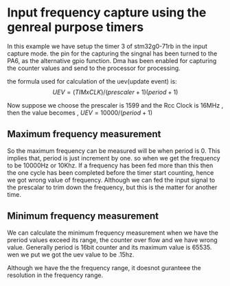 # **Input frequency capture using the genreal purpose timers**

In this example we have setup the timer 3 of stm32g0-71rb in the input capture mode. the pin for the capturing the singnal has been turned to the PA6, as the alternative gpio function.
Dma has been enabled for capturing the counter values and send to the processor for processing.

the formula used for calculation of the uev(update event) is:
$$
UEV = (TIMxCLK)/(prescaler+1)(period+1)
$$

Now suppose we choose the prescaler is 1599 and the Rcc Clock is 16MHz , then the value becomes ,
$UEV =  10000/(period+1)$

## Maximum frequency measurement
So the maximum frequency can be measured will be when period is 0. This implies that, period is just increment by one. so when we get the frequency to be 10000Hz or 10Khz. If a frequency has been fed more than this then the one cycle has been completed before the timer start counting, hence we got wrong value of frequency. Although we can fed the input signal to the prescalar to trim down the frequency, but this is the matter for another time.

## Minimum frequency measurement
We can calculate the minimum frequency measurement when we have the preriod values exceed its range, the counter over flow and we have wrong value. Generally period is 16bit counter and its maximum value is 65535. wen we put we got the uev value to be .15hz.

Although we have the the frequency range, it doesnot guranteee the resolution in the frequency range.


